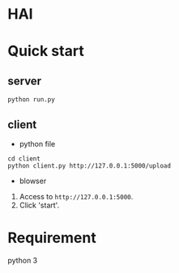 # HAI

# Quick start
## server
```
python run.py
```

## client

- python file
```
cd client
python client.py http://127.0.0.1:5000/upload
```

- blowser

1. Access to `http://127.0.0.1:5000`.
2. Click 'start'.

# Requirement
python 3
